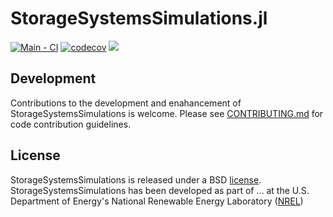 # StorageSystemsSimulations.jl

[![Main - CI](https://github.com/NREL-Sienna/StorageSystemsSimulations.jl/actions/workflows/main-tests.yml/badge.svg)](https://github.com/NREL-Sienna/StorageSystemsSimulations.jl/actions/workflows/main-tests.yml)
[![codecov](https://codecov.io/gh/NREL-Sienna/StorageSystemsSimulations.jl/branch/main/graph/badge.svg?token=sML4kPw4Z9)](https://codecov.io/gh/NREL-Sienna/StorageSystemsSimulations.jl)
[<img src="https://img.shields.io/badge/slack-@Sienna/PSY-sienna.svg?logo=slack">](https://join.slack.com/t/nrel-sienna/shared_invite/zt-glam9vdu-o8A9TwZTZqqNTKHa7q3BpQ)

## Development

Contributions to the development and enahancement of StorageSystemsSimulations is welcome. Please see [CONTRIBUTING.md](https://github.com/NREL-Sienna/StorageSystemsSimulations.jl/blob/master/CONTRIBUTING.md) for code contribution guidelines.

## License

StorageSystemsSimulations is released under a BSD [license](https://github.com/NREL-Sienna/StorageSystemsSimulations/blob/master/LICENSE). StorageSystemsSimulations has been developed as part of ... at the U.S. Department of Energy's National Renewable Energy Laboratory ([NREL](https://www.nrel.gov/))
